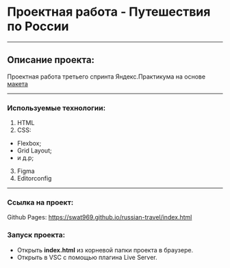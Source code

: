 # Проектная работа - Путешествия по России
------
## Описание проекта:

Проектная работа третьего спринта Яндекс.Практикума на основе [макета](https://www.figma.com/file/5S2WSbEFL6awjVWJ0NWL8Q/Sprint-3_-Russia-_-desktop-mobile?node-id=28503%3A0)

------
### Используемые технологии:

1. HTML
2. CSS:
* Flexbox;
* Grid Layout;
* и д.р;
3. Figma
4. Editorconfig
------
### Cсылка на проект:
Github Pages: https://swat969.github.io/russian-travel/index.html
### Запуск проекта:
* Открыть **index.html** из корневой папки проекта в браузере.
* Открыть в VSC с помощью плагина Live Server.
